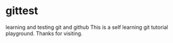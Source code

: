 # gittest
learning and testing git and github
This is a self learning git tutorial playground. Thanks for visiting.
